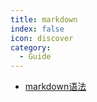 ```yaml
---
title: markdown
index: false
icon: discover
category:
  - Guide
---
```


- [markdown语法](markdown语法.md)